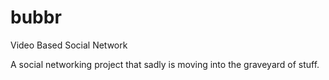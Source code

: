 # bubbr
Video Based Social Network

A social networking project that sadly is moving into the graveyard of stuff.

